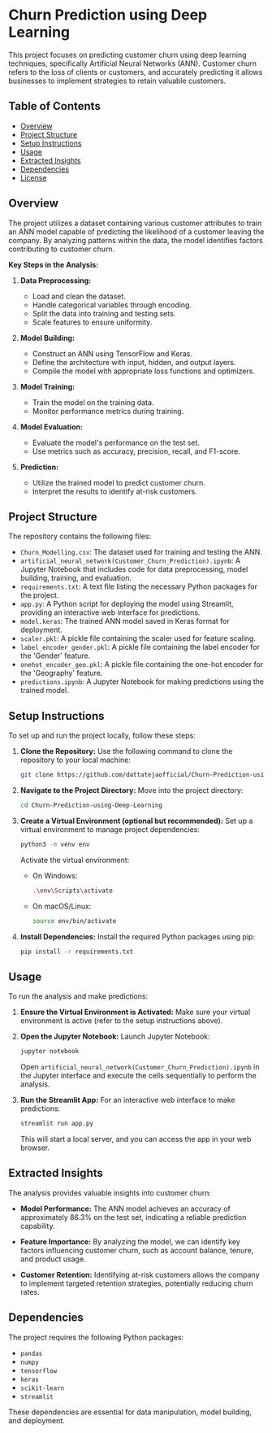 # Churn Prediction using Deep Learning

This project focuses on predicting customer churn using deep learning techniques, specifically Artificial Neural Networks (ANN). Customer churn refers to the loss of clients or customers, and accurately predicting it allows businesses to implement strategies to retain valuable customers.

## Table of Contents

- [Overview](#overview)
- [Project Structure](#project-structure)
- [Setup Instructions](#setup-instructions)
- [Usage](#usage)
- [Extracted Insights](#extracted-insights)
- [Dependencies](#dependencies)
- [License](#license)

## Overview

The project utilizes a dataset containing various customer attributes to train an ANN model capable of predicting the likelihood of a customer leaving the company. By analyzing patterns within the data, the model identifies factors contributing to customer churn.

**Key Steps in the Analysis:**

1. **Data Preprocessing:**
   - Load and clean the dataset.
   - Handle categorical variables through encoding.
   - Split the data into training and testing sets.
   - Scale features to ensure uniformity.

2. **Model Building:**
   - Construct an ANN using TensorFlow and Keras.
   - Define the architecture with input, hidden, and output layers.
   - Compile the model with appropriate loss functions and optimizers.

3. **Model Training:**
   - Train the model on the training data.
   - Monitor performance metrics during training.

4. **Model Evaluation:**
   - Evaluate the model's performance on the test set.
   - Use metrics such as accuracy, precision, recall, and F1-score.

5. **Prediction:**
   - Utilize the trained model to predict customer churn.
   - Interpret the results to identify at-risk customers.

## Project Structure

The repository contains the following files:

- `Churn_Modelling.csv`: The dataset used for training and testing the ANN.
- `artificial_neural_network(Customer_Churn_Prediction).ipynb`: A Jupyter Notebook that includes code for data preprocessing, model building, training, and evaluation.
- `requirements.txt`: A text file listing the necessary Python packages for the project.
- `app.py`: A Python script for deploying the model using Streamlit, providing an interactive web interface for predictions.
- `model.keras`: The trained ANN model saved in Keras format for deployment.
- `scaler.pkl`: A pickle file containing the scaler used for feature scaling.
- `label_encoder_gender.pkl`: A pickle file containing the label encoder for the 'Gender' feature.
- `onehot_encoder_geo.pkl`: A pickle file containing the one-hot encoder for the 'Geography' feature.
- `predictions.ipynb`: A Jupyter Notebook for making predictions using the trained model.

## Setup Instructions

To set up and run the project locally, follow these steps:

1. **Clone the Repository:**
   Use the following command to clone the repository to your local machine:

   ```bash
   git clone https://github.com/dattatejaofficial/Churn-Prediction-using-Deep-Learning.git
   ```

2. **Navigate to the Project Directory:**
   Move into the project directory:

   ```bash
   cd Churn-Prediction-using-Deep-Learning
   ```

3. **Create a Virtual Environment (optional but recommended):**
   Set up a virtual environment to manage project dependencies:

   ```bash
   python3 -m venv env
   ```

   Activate the virtual environment:

   - On Windows:
     ```bash
     .\env\Scripts\activate
     ```
   - On macOS/Linux:
     ```bash
     source env/bin/activate
     ```

4. **Install Dependencies:**
   Install the required Python packages using pip:

   ```bash
   pip install -r requirements.txt
   ```

## Usage

To run the analysis and make predictions:

1. **Ensure the Virtual Environment is Activated:**
   Make sure your virtual environment is active (refer to the setup instructions above).

2. **Open the Jupyter Notebook:**
   Launch Jupyter Notebook:

   ```bash
   jupyter notebook
   ```

   Open `artificial_neural_network(Customer_Churn_Prediction).ipynb` in the Jupyter interface and execute the cells sequentially to perform the analysis.

3. **Run the Streamlit App:**
   For an interactive web interface to make predictions:

   ```bash
   streamlit run app.py
   ```

   This will start a local server, and you can access the app in your web browser.

## Extracted Insights

The analysis provides valuable insights into customer churn:

- **Model Performance:** The ANN model achieves an accuracy of approximately 86.3% on the test set, indicating a reliable prediction capability.

- **Feature Importance:** By analyzing the model, we can identify key factors influencing customer churn, such as account balance, tenure, and product usage.

- **Customer Retention:** Identifying at-risk customers allows the company to implement targeted retention strategies, potentially reducing churn rates.

## Dependencies

The project requires the following Python packages:

- `pandas`
- `numpy`
- `tensorflow`
- `keras`
- `scikit-learn`
- `streamlit`

These dependencies are essential for data manipulation, model building, and deployment.
